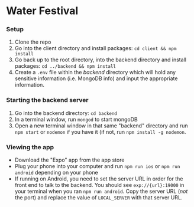 # Water Festival
### Setup
1. Clone the repo
2. Go into the client directory and install packages: `cd client && npm install`
3. Go back up to the root directory, into the backend directory and install packages: `cd ../backend && npm install`
4. Create a `.env` file within the _backend_ directory which will hold any sensitive information (i.e. MongoDB info) and input the appropriate information.

### Starting the backend server
1. Go into the backend directory: `cd backend`
2. In a terminal window, run `mongod` to start mongoDB
3. Open a new terminal window in that same "backend" directory and run `npm start` or `nodemon` if you have it (if not, run `npm install -g nodemon`.

### Viewing the app
* Download the "Expo" app from the app store
* Plug your phone into your computer and run `npm run ios` or `npm run android` depending on your phone
* If running on Android, you need to set the server URL in order for the front end to talk to the backend.  You should see `exp://{url}:19000` in your terminal when you ran `npm run android`.  Copy the server URL (_not_ the port) and replace the value of `LOCAL_SERVER` with that server URL.

